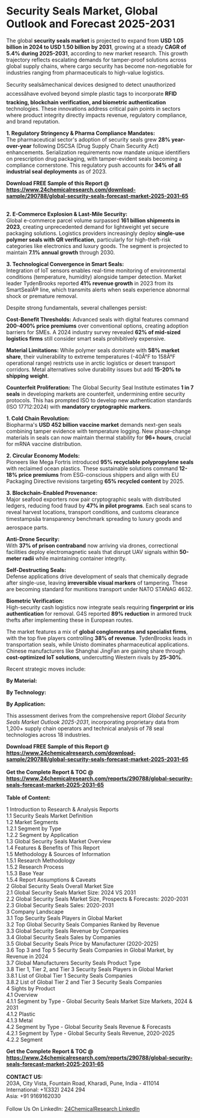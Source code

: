 <h1>Security Seals Market, Global Outlook and Forecast 2025-2031</h1><p>The global <strong>security seals market</strong> is projected to expand from <strong>USD 1.05 billion in 2024 to USD 1.50 billion by 2031</strong>, growing at a steady <strong>CAGR of 5.4% during 2025-2031</strong>, according to new market research. This growth trajectory reflects escalating demands for tamper-proof solutions across global supply chains, where cargo security has become non-negotiable for industries ranging from pharmaceuticals to high-value logistics.</p><p>Security sealsâmechanical devices designed to detect unauthorized accessâhave evolved beyond simple plastic tags to incorporate <strong>RFID tracking, blockchain verification, and biometric authentication</strong> technologies. These innovations address critical pain points in sectors where product integrity directly impacts revenue, regulatory compliance, and brand reputation.</p><p><strong>1. Regulatory Stringency &amp; Pharma Compliance Mandates:</strong><br>
The pharmaceutical sector's adoption of security seals grew <strong>28% year-over-year</strong> following DSCSA (Drug Supply Chain Security Act) enhancements. Serialization requirements now mandate unique identifiers on prescription drug packaging, with tamper-evident seals becoming a compliance cornerstone. This regulatory push accounts for <strong>34% of all industrial seal deployments</strong> as of 2023.</p><div><b>Download FREE Sample of this Report @ 
            <a href="https://www.24chemicalresearch.com/download-sample/290788/global-security-seals-forecast-market-2025-2031-65">
            https://www.24chemicalresearch.com/download-sample/290788/global-security-seals-forecast-market-2025-2031-65</a></b></div><br><p><strong>2. E-Commerce Explosion &amp; Last-Mile Security:</strong><br>
Global e-commerce parcel volume surpassed <strong>161 billion shipments in 2023</strong>, creating unprecedented demand for lightweight yet secure packaging solutions. Logistics providers increasingly deploy <strong>single-use polymer seals with QR verification</strong>, particularly for high-theft-risk categories like electronics and luxury goods. The segment is projected to maintain <strong>7.1% annual growth</strong> through 2030.</p><p><strong>3. Technological Convergence in Smart Seals:</strong><br>
Integration of IoT sensors enables real-time monitoring of environmental conditions (temperature, humidity) alongside tamper detection. Market leader TydenBrooks reported <strong>41% revenue growth</strong> in 2023 from its SmartSealÂ® line, which transmits alerts when seals experience abnormal shock or premature removal.</p><p>Despite strong fundamentals, several challenges persist:</p><p><strong>Cost-Benefit Thresholds:</strong> Advanced seals with digital features command <strong>200-400% price premiums</strong> over conventional options, creating adoption barriers for SMEs. A 2024 industry survey revealed <strong>62% of mid-sized logistics firms</strong> still consider smart seals prohibitively expensive.</p><p><strong>Material Limitations:</strong> While polymer seals dominate with <strong>58% market share</strong>, their vulnerability to extreme temperatures (-40Â°F to 158Â°F operational range) restricts use in arctic logistics or desert transport corridors. Metal alternatives solve durability issues but add <strong>15-20% to shipping weight</strong>.</p><p><strong>Counterfeit Proliferation:</strong> The Global Security Seal Institute estimates <strong>1 in 7 seals</strong> in developing markets are counterfeit, undermining entire security protocols. This has prompted ISO to develop new authentication standards (ISO 17712:2024) with <strong>mandatory cryptographic markers</strong>.</p><p><strong>1. Cold Chain Revolution:</strong><br>
Biopharma's <strong>USD 452 billion vaccine market</strong> demands next-gen seals combining tamper evidence with temperature logging. New phase-change materials in seals can now maintain thermal stability for <strong>96+ hours</strong>, crucial for mRNA vaccine distribution.</p><p><strong>2. Circular Economy Models:</strong><br>
Pioneers like Mega Fortris introduced <strong>95% recyclable polypropylene seals</strong> with reclaimed ocean plastics. These sustainable solutions command <strong>12-18% price premiums</strong> from ESG-conscious shippers and align with EU Packaging Directive revisions targeting <strong>65% recycled content</strong> by 2025.</p><p><strong>3. Blockchain-Enabled Provenance:</strong><br>
Major seafood exporters now pair cryptographic seals with distributed ledgers, reducing food fraud by <strong>47% in pilot programs</strong>. Each seal scans to reveal harvest locations, transport conditions, and customs clearance timestampsâa transparency benchmark spreading to luxury goods and aerospace parts.</p><p><strong>Anti-Drone Security:</strong><br>
	With <strong>37% of prison contraband</strong> now arriving via drones, correctional facilities deploy electromagnetic seals that disrupt UAV signals within <strong>50-meter radii</strong> while maintaining container integrity.</p><p><strong>Self-Destructing Seals:</strong><br>
	Defense applications drive development of seals that chemically degrade after single-use, leaving <strong>irreversible visual markers</strong> of tampering. These are becoming standard for munitions transport under NATO STANAG 4632.</p><p><strong>Biometric Verification:</strong><br>
	High-security cash logistics now integrate seals requiring <strong>fingerprint or iris authentication</strong> for removal. G4S reported <strong>89% reduction</strong> in armored truck thefts after implementing these in European routes.</p><p>The market features a mix of <strong>global conglomerates and specialist firms</strong>, with the top five players controlling <strong>38% of revenue</strong>. TydenBrooks leads in transportation seals, while Unisto dominates pharmaceutical applications. Chinese manufacturers like Shanghai JingFan are gaining share through <strong>cost-optimized IoT solutions</strong>, undercutting Western rivals by <strong>25-30%</strong>.</p><p>Recent strategic moves include:</p><p><strong>By Material:</strong></p><p><strong>By Technology:</strong></p><p><strong>By Application:</strong></p><p>This assessment derives from the comprehensive report <em>Global Security Seals Market Outlook 2025-2031</em>, incorporating proprietary data from 1,200+ supply chain operators and technical analysis of 78 seal technologies across 18 industries.</p><div><b>Download FREE Sample of this Report @ 
            <a href="https://www.24chemicalresearch.com/download-sample/290788/global-security-seals-forecast-market-2025-2031-65">
            https://www.24chemicalresearch.com/download-sample/290788/global-security-seals-forecast-market-2025-2031-65</a></b></div><br><div><b>Get the Complete Report & TOC @ 
            <a href="https://www.24chemicalresearch.com/reports/290788/global-security-seals-forecast-market-2025-2031-65">
            https://www.24chemicalresearch.com/reports/290788/global-security-seals-forecast-market-2025-2031-65</a></b></div><br>
            <b>Table of Content:</b><p>1 Introduction to Research & Analysis Reports<br />
 1.1 Security Seals Market Definition<br />
 1.2 Market Segments<br />
 1.2.1 Segment by Type<br />
 1.2.2 Segment by Application<br />
 1.3 Global Security Seals Market Overview<br />
 1.4 Features & Benefits of This Report<br />
 1.5 Methodology & Sources of Information<br />
 1.5.1 Research Methodology<br />
 1.5.2 Research Process<br />
 1.5.3 Base Year<br />
 1.5.4 Report Assumptions & Caveats<br />
2 Global Security Seals Overall Market Size<br />
 2.1 Global Security Seals Market Size: 2024 VS 2031<br />
 2.2 Global Security Seals Market Size, Prospects & Forecasts: 2020-2031<br />
 2.3 Global Security Seals Sales: 2020-2031<br />
3 Company Landscape<br />
 3.1 Top Security Seals Players in Global Market<br />
 3.2 Top Global Security Seals Companies Ranked by Revenue<br />
 3.3 Global Security Seals Revenue by Companies<br />
 3.4 Global Security Seals Sales by Companies<br />
 3.5 Global Security Seals Price by Manufacturer (2020-2025)<br />
 3.6 Top 3 and Top 5 Security Seals Companies in Global Market, by Revenue in 2024<br />
 3.7 Global Manufacturers Security Seals Product Type<br />
 3.8 Tier 1, Tier 2, and Tier 3 Security Seals Players in Global Market<br />
 3.8.1 List of Global Tier 1 Security Seals Companies<br />
 3.8.2 List of Global Tier 2 and Tier 3 Security Seals Companies<br />
4 Sights by Product<br />
 4.1 Overview<br />
 4.1.1 Segment by Type - Global Security Seals Market Size Markets, 2024 & 2031<br />
 4.1.2 Plastic<br />
 4.1.3 Metal<br />
 4.2 Segment by Type - Global Security Seals Revenue & Forecasts<br />
 4.2.1 Segment by Type - Global Security Seals Revenue, 2020-2025<br />
 4.2.2 Segment</p><div><b>Get the Complete Report & TOC @ 
            <a href="https://www.24chemicalresearch.com/reports/290788/global-security-seals-forecast-market-2025-2031-65">
            https://www.24chemicalresearch.com/reports/290788/global-security-seals-forecast-market-2025-2031-65</a></b></div><br><b>CONTACT US:</b><br>
            203A, City Vista, Fountain Road, Kharadi, Pune, India - 411014<br>
            International: +1(332) 2424 294<br>
            Asia: +91 9169162030 <br><br>
            Follow Us On LinkedIn: <a href="https://www.linkedin.com/company/24chemicalresearch/">24ChemicalResearch LinkedIn</a>